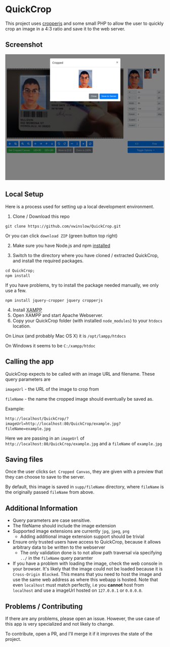 # QuickCrop

This project uses [cropperjs](https://github.com/fengyuanchen/cropperjs) and some small PHP to allow the user to quickly crop an image in a 4:3 ratio and save it to the web server.

## Screenshot
![screenshot](https://raw.githubusercontent.com/vwinslow/QuickCrop/master/screenshots/example.png)

## Local Setup 
Here is a process used for setting up a local development environment.

1. Clone / Download this repo
```
git clone https://github.com/vwinslow/QuickCrop.git
```
Or you can click `download ZIP` (green button top right)

2. Make sure you have Node.js and npm [installed](https://www.npmjs.com/get-npm)

3. Switch to the directory where you have cloned / extracted QuickCrop, and install the required packages.
```
cd QuickCrop;
npm install
```
If you have problems, try to install the package needed manually, we only use a few.
```
npm install jquery-cropper jquery cropperjs
```
4. Install [XAMPP](https://sourceforge.net/projects/xampp/)
5. Open XAMPP and start Apache Webserver. 
6. Copy your QuickCrop folder (with installed `node_modules`) to your `htdocs` location.

On Linux (and probably Mac OS X) it is `/opt/lampp/htdocs`

On Windows it seems to be `C:/xampp/htdoc`

## Calling the app
QuickCrop expects to be called with an image URL and filename. These query parameters are 

`imageUrl` - the URL of the image to crop from

`fileName` - the name the cropped image should eventually be saved as.


Example:
```
http://localhost/QuickCrop/?imageUrl=http://localhost:80/QuickCrop/example.jpg?fileName=example.jpg
```

Here we are passing in an 
`imageUrl` of `http://localhost:80/QuickCrop/example.jpg` and a
`fileName` of `example.jpg`

## Saving files
Once the user clicks `Get Cropped Canvas`, they are given with a preview that they can choose to save to the server.

By default, this image is saved in `supp/fileName` directory, where `fileName` is the originally passed `fileName` from above.

## Additional Information
* Query parameters are case sensitive.
* The fileName should include the image extension
* Supported image extensions are currently `jpg`, `jpeg`, `png`
   * Adding additional image extension support should be trivial
* Ensure only trusted users have access to QuickCrop, because it allows arbitrary data to be written to the webserver
   * The only validation done is to not allow path traversal via specifying `../` in the `fileName` query paramter
* If you have a problem with loading the image, check the web console in your browser. It's likely that the image could not be loaded because it is `Cross-Origin Blocked`. This means that you need to host the image and use the same web address as where this webapp is hosted. Note that even `localhost` must match perfectly, i.e you **cannot** host from `localhost` and use a imageUrl hosted on `127.0.0.1` or `0.0.0.0`. 

## Problems / Contributing
If there are any problems, please open an issue. However, the use case of this app is very specialized and not likely to change.

To contribute, open a PR, and I'll merge it if it improves the state of the project.
